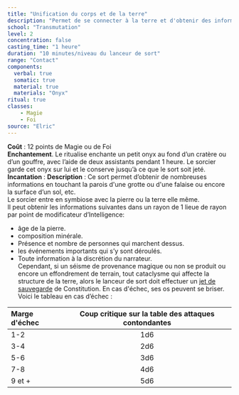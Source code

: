 ```yaml
---
title: "Unification du corps et de la terre"
description: "Permet de se connecter à la terre et d'obtenir des informations."
school: "Transmutation"
level: 2
concentration: false
casting_time: "1 heure"
duration: "10 minutes/niveau du lanceur de sort"
range: "Contact"
components:
  verbal: true
  somatic: true
  material: true
  materials: "Onyx"
ritual: true
classes:
    - Magie
    - Foi
source: "Elric"    
---
```

**Coût** : 12 points de Magie ou de Foi  
**Enchantement**. Le ritualise enchante un petit onyx au fond d’un cratère ou d’un gouffre, avec l’aide de deux assistants pendant 1 heure. Le sorcier garde cet onyx sur lui et le conserve jusqu’à ce que le sort soit jeté.  
**Incantation** : 
**Description** : Ce sort permet d’obtenir de nombreuses informations en touchant la  parois d'une grotte ou d'une falaise ou encore la surface d’un sol, etc.   
Le sorcier entre en symbiose avec la pierre ou la terre elle même.  
Il peut obtenir les informations suivantes dans un rayon de 1 lieue de rayon par point de modificateur d’Intelligence:  
- âge de la pierre.  
- composition minérale.  
- Présence et nombre de personnes qui marchent dessus.  
- les événements importants qui s’y sont déroulés.   
- Toute information à la discrétion du narrateur.  
Cependant, si un séisme de provenance magique ou non se produit ou encore un effondrement de terrain, tout cataclysme qui affecte la structure de la terre, alors le lanceur de sort doit effectuer un [jet de sauvegarde](/utiliser-les-caracteristiques/#jets-de-sauvegarde) de Constitution. En cas d'échec, ses os peuvent se briser.  
Voici le tableau en cas d’échec :  

| Marge d'échec | Coup critique sur la table des attaques contondantes |
|:-|:-:|
| 1-2 | 1d6 |
| 3-4 | 2d6 |
| 5-6 | 3d6 |
| 7-8 | 4d6 |
| 9 et + | 5d6 |
